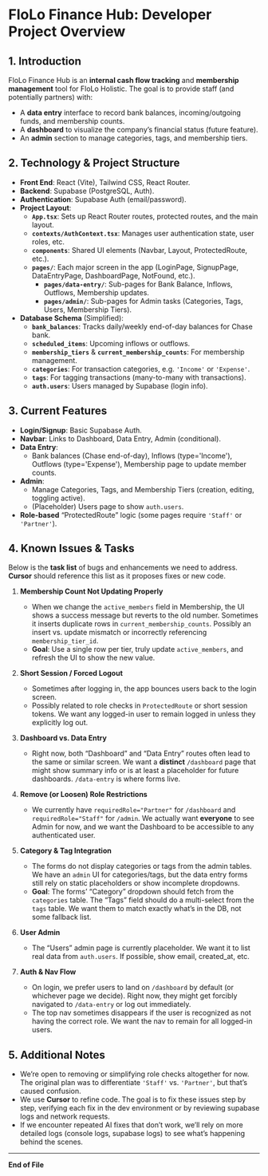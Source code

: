 # FloLo Finance Hub: Developer Project Overview

## 1. Introduction

FloLo Finance Hub is an **internal cash flow tracking** and **membership management** tool for FloLo Holistic. The goal is to provide staff (and potentially partners) with:

- A **data entry** interface to record bank balances, incoming/outgoing funds, and membership counts.
- A **dashboard** to visualize the company’s financial status (future feature).
- An **admin** section to manage categories, tags, and membership tiers.

## 2. Technology & Project Structure

- **Front End**: React (Vite), Tailwind CSS, React Router.
- **Backend**: Supabase (PostgreSQL, Auth).
- **Authentication**: Supabase Auth (email/password).  
- **Project Layout**:
  - **`App.tsx`**: Sets up React Router routes, protected routes, and the main layout.
  - **`contexts/AuthContext.tsx`**: Manages user authentication state, user roles, etc.
  - **`components`**: Shared UI elements (Navbar, Layout, ProtectedRoute, etc.).
  - **`pages/`**: Each major screen in the app (LoginPage, SignupPage, DataEntryPage, DashboardPage, NotFound, etc.).
    - **`pages/data-entry/`**: Sub-pages for Bank Balance, Inflows, Outflows, Membership updates.
    - **`pages/admin/`**: Sub-pages for Admin tasks (Categories, Tags, Users, Membership Tiers).
- **Database Schema** (Simplified):
  - **`bank_balances`**: Tracks daily/weekly end-of-day balances for Chase bank.
  - **`scheduled_items`**: Upcoming inflows or outflows.  
  - **`membership_tiers`** & **`current_membership_counts`**: For membership management.  
  - **`categories`**: For transaction categories, e.g. `'Income'` or `'Expense'`.  
  - **`tags`**: For tagging transactions (many-to-many with transactions).
  - **`auth.users`**: Users managed by Supabase (login info).

## 3. Current Features

- **Login/Signup**: Basic Supabase Auth.
- **Navbar**: Links to Dashboard, Data Entry, Admin (conditional).
- **Data Entry**:
  - Bank balances (Chase end-of-day), Inflows (type='Income'), Outflows (type='Expense'), Membership page to update member counts.
- **Admin**:
  - Manage Categories, Tags, and Membership Tiers (creation, editing, toggling active).
  - (Placeholder) Users page to show `auth.users`.
- **Role-based** “ProtectedRoute” logic (some pages require `'Staff'` or `'Partner'`).

## 4. Known Issues & Tasks

Below is the **task list** of bugs and enhancements we need to address. **Cursor** should reference this list as it proposes fixes or new code.

1. **Membership Count Not Updating Properly**  
   - When we change the `active_members` field in Membership, the UI shows a success message but reverts to the old number. Sometimes it inserts duplicate rows in `current_membership_counts`. Possibly an insert vs. update mismatch or incorrectly referencing `membership_tier_id`.
   - **Goal**: Use a single row per tier, truly update `active_members`, and refresh the UI to show the new value.

2. **Short Session / Forced Logout**  
   - Sometimes after logging in, the app bounces users back to the login screen.
   - Possibly related to role checks in `ProtectedRoute` or short session tokens. We want any logged-in user to remain logged in unless they explicitly log out.

3. **Dashboard vs. Data Entry**  
   - Right now, both “Dashboard” and “Data Entry” routes often lead to the same or similar screen. We want a **distinct** `/dashboard` page that might show summary info or is at least a placeholder for future dashboards. `/data-entry` is where forms live.

4. **Remove (or Loosen) Role Restrictions**  
   - We currently have `requiredRole="Partner"` for `/dashboard` and `requiredRole="Staff"` for `/admin`. We actually want **everyone** to see Admin for now, and we want the Dashboard to be accessible to any authenticated user.

5. **Category & Tag Integration**  
   - The forms do not display categories or tags from the admin tables. We have an `admin` UI for categories/tags, but the data entry forms still rely on static placeholders or show incomplete dropdowns. 
   - **Goal**: The forms’ “Category” dropdown should fetch from the `categories` table. The “Tags” field should do a multi-select from the `tags` table. We want them to match exactly what’s in the DB, not some fallback list.

6. **User Admin**  
   - The “Users” admin page is currently placeholder. We want it to list real data from `auth.users`. If possible, show email, created_at, etc.

7. **Auth & Nav Flow**  
   - On login, we prefer users to land on `/dashboard` by default (or whichever page we decide). Right now, they might get forcibly navigated to `/data-entry` or log out immediately. 
   - The top nav sometimes disappears if the user is recognized as not having the correct role. We want the nav to remain for all logged-in users.

## 5. Additional Notes

- We’re open to removing or simplifying role checks altogether for now. The original plan was to differentiate `'Staff'` vs. `'Partner'`, but that’s caused confusion. 
- We use **Cursor** to refine code. The goal is to fix these issues step by step, verifying each fix in the dev environment or by reviewing supabase logs and network requests.
- If we encounter repeated AI fixes that don’t work, we’ll rely on more detailed logs (console logs, supabase logs) to see what’s happening behind the scenes.

---

**End of File**  
